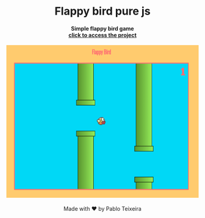 <h1 align="center">
    Flappy bird pure js
</h1>


<h4 align="center">
  Simple flappy bird game <br>
    <a target="blank" align="center" href="https://flap-bird-purejs.vercel.app/">click to access the project</a>
</h4>
  

<div align="center">
    <img height=400 src="https://raw.githubusercontent.com/opabloteixeira/flap-bird-purejs/master/git-img/flap.png" />
</div>



<br />
<div align="center">
    Made with ♥ by Pablo Teixeira
</div>

